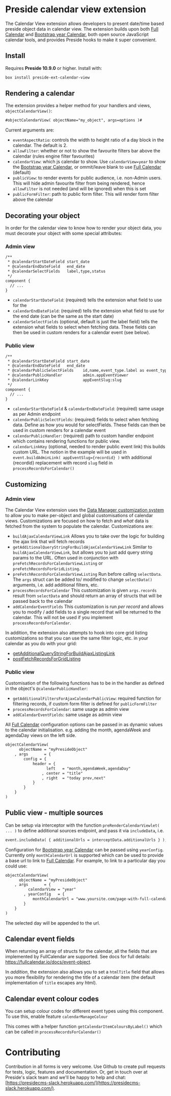 # Preside calendar view extension

The Calendar View extension allows developers to present date/time based preside object data in calendar view. The extension builds upon both [Full Calendar](https://fullcalendar.io/) and [Bootstrap year Calendar](https://www.bootstrap-year-calendar.com/), both open source JavaScript calendar tools, and provides Preside hooks to make it super convenient.

## Install

Requires **Preside 10.9.0** or higher. Install with:

```bash
box install preside-ext-calendar-view
```

## Rendering a calendar

The extension provides a helper method for your handlers and views, `objectCalendarView()`:

```cfm
#objectCalendarView( objectName="my_object", args=options )#
```

Current arguments are:

* `eventAspectRatio`: controls the width to height ratio of a day block in the calendar. The default is 2.
* `allowFilter`: whether or not to show the favourite filters bar above the calendar (rules engine filter favourites)
* `calendarView`: which js calendar to show. Use `calendarView=year` to show the [Bootstrap year Calendar](https://www.bootstrap-year-calendar.com/), or ommit/leave blank to use [Full Calendar](https://fullcalendar.io/docs/v3) (default)
* `publicView`: to render events for public audience, i.e. non-Admin users. This will hide admin favourite filter from being rendered, hence `allowFilter` is not needed (and will be ignored) when this is set
* `publicFormFilter`: path to public form filter. This will render form filter above the calendar

## Decorating your object

In order for the calendar view to know how to render your object data, you must decorate your object with some special attributes:

### Admin view

```cfc
/**
 * @calendarStartDateField start_date
 * @calendarEndDateField   end_date
 * @calendarSelectFields   label,type,status
 */
component {
  // ...
}
```

* `calendarStartDateField`: (required) tells the extension what field to use for the
* `calendarEndDateField`: (required) tells the extension what field to use for the end date (can be the same as the start date)
* `calendarSelectFields` (optional, default is just the label field) tells the extension what fields to select when fetching data. These fields can then be used in custom renders for a calendar event (see below).

### Public view

```cfc
/**
 * @calendarStartDateField start_date
 * @calendarEndDateField   end_date
 * @calendarPublicSelectFields    id,name,event_type.label as event_type,slug,group_concat( distinct region.id ) as region_ids
 * @calendarPublicHandler         admin.appEventViewer
 * @calendarLinkKey               appEventSlug:slug
 */
component {
  // ...
}
```

* `calendarStartDateField` & `calendarEndDateField`: (required) same usage as per Admin endpoint
* `calendarPublicSelectFields`: (required) fields to select when fetching data. Define as how you would for selectFields. These fields can then be used in custom renders for a calendar event
* `calendarPublicHandler`: (required) path to custom handler endpoint which contains rendering functions for public view.
* `calendarLinkKey` (optional, needed to render public event link) this builds custom URL. The notion in the example will be used in `event.buildAdminLink( appEventSlug={recordid} )` with additional {recordid} replacement with record `slug` field in `processRecordsForCalendar()`

## Customizing

### Admin view

The Calendar View extension uses the [Data Manager customization system](https://docs.preside.org/devguides/datamanager/customization.html) to allow you to make per-object and global customisations of calendar views. Customizations are focused on how to fetch and _what_ data is fetched from the system to populate the calendar. Customizations are:

* `buildAjaxCalendarViewLink`
Allows you to take over the logic for building the ajax link that will fetch records
* `getAdditionalQueryStringForBuildAjaxCalendarViewLink`
Similar to `buildAjaxCalendarViewLink`, but allows you to just add query string params to the URL. Often used in conjunction with `preFetchRecordsForCalendarViewListing` or `preFetchRecordsForGridListing`.
* `preFetchRecordsForCalendarViewListing`
Run before calling `selectData`. The `args` struct can be added to/ modified to change `selectData()` arguments, i.e. add additional filters, etc.
* `processRecordsForCalendar`
This customization is given `args.records` result from `selectData` and should return an array of structs that will be passed back to the calendar
* `addCalendarEventFields`
This customization is run _per record_ and allows you to modify / add fields to a single record that will be returned to the calendar. This will not be used if you implement `processRecordsForCalendar`.

In addition, the extension also attempts to hook into core grid listing customizations so that you can use the same filter logic, etc. in your calendar as you do with your grid:

* [getAdditionalQueryStringForBuildAjaxListingLink](https://docs.preside.org/devguides/datamanager/customization/getAdditionalQueryStringForBuildAjaxListingLink.html)
* [postFetchRecordsForGridListing](https://docs.preside.org/devguides/datamanager/customization/postFetchRecordsForGridListing.html)

### Public view

Customisation of the following functions has to be in the handler as defined in the object's `@calendarPublicHandler`:

* `getAdditionalFiltersForAjaxCalendarPublicView`: required function for  filtering records, if custom form filter is defined for `publicFormFilter`
* `processRecordsForCalendar`: same usage as admin view
* `addCalendarEventFields`: same usage as admin view

All [Full Calendar](https://fullcalendar.io/) configuration options can be passed in as dynamic values to the calendar initialisation.
e.g. adding the month, agendaWeek and agendaDay views on the left side.

```cfc
objectCalendarView(
	  objectName = "myPresideObject"
	, args       = {
		config = {
			header = {
				  left   = "month,agendaWeek,agendaDay"
				, center = "title"
				, right  = "today prev,next"
			}
		}
	}
)
```
## Public view - multiple sources

Can be setup via interceptor with the function `preRenderCalendarViewlet( ... )` to define additional sources endpoint, and pass it via `includeData`, i.e.
```cfc
event.includeData( { additionalUrls = interceptData.additionalUrls } );
```

Configuration for [Bootstrap year Calendar](https://www.bootstrap-year-calendar.com/) can be passed using `yearConfig`.
Currently only `monthCalendarUrl` is supported which can be used to provide a base url to link to [Full Calendar](https://fullcalendar.io/). For example, to link to a particular day you could use:
```cfc
objectCalendarView(
	  objectName = "myPresideObject"
	, args       = {
		  calendarView = "year"
		, yearConfig   = {
			monthCalendarUrl = "www.yoursite.com/page-with-full-calendar/?defaultView=basicDay&defaultDate="
		}
	}
)
```
The selected day will be appended to the url.

## Calendar event fields

When returning an array of structs for the calendar, all the fields that are implemented by FullCalendar are supported. See docs for full details: https://fullcalendar.io/docs/event-object.

In _addition_, the extension also allows you to set a `htmlTitle` field that allows you more flexibility for rendering the title of a calendar item (the default implementation of `title` escapes any html).

## Calendar event colour codes

You can setup colour codes for different event types using this component. To use this, enable feature `calendarManageColour`

This comes with a helper function `getCalendarItemColoursByLabel()` which can be called in `processRecordsForCalendar()`

# Contributing

Contribution in all forms is very welcome. Use Github to create pull requests for tests, logic, features and documentation. Or, get in touch over at Preside's slack team and we'll be happy to help and chat: [https://presidecms-slack.herokuapp.com/](https://presidecms-slack.herokuapp.com/).
